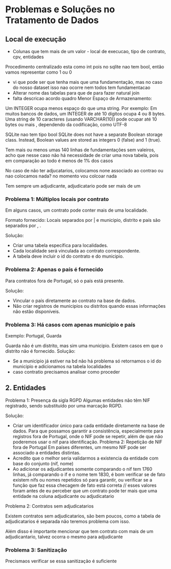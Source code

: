 # Problemas e Soluções no Tratamento de Dados
## Local de execução
- Colunas que tem mais de um valor - local de execucao, tipo de contrato, cpv, entidades


Procedimento centralizado esta como int pois no sqlite nao tem bool, então vamos representar como 1 ou 0

- vi que pode ser que tenha mais que uma fundamentação, mas no caso do nosso dataset isso nao ocorre
nem todos tem fundamentacao
- Alterar nome das tabelas para que de para fazer natural join
- falta descricao acordo quadro
Menor Espaço de Armazenamento:

Um INTEGER ocupa menos espaço do que uma string. Por exemplo:
Em muitos bancos de dados, um INTEGER de até 10 dígitos ocupa 4 ou 8 bytes.
Uma string de 10 caracteres (usando VARCHAR(10)) pode ocupar até 10 bytes ou mais , dependendo da codificação, como UTF-8


SQLite nao tem tipo bool
SQLite does not have a separate Boolean storage class. Instead, Boolean values are stored as integers 0 (false) and 1 (true).

Tem mais ou menos umas 140 linhas de fundamentações sem valeiros, acho que nesse caso não há necessidade de criar uma nova tabela, pois em comparação ao todo é menos de 1% dos casos

No caso de não ter adjucatarios, colocamos none associado ao contrao ou nao colocamos nada? no momento vou colcoar nada

Tem sempre um adjudicante, adjudicatario pode ser mais de um

### Problema 1: Múltiplos locais por contrato
Em alguns casos, um contrato pode conter mais de uma localidade.

Formato fornecido: Locais separados por | e municipio, distrito e país são separados por , .

Solução:
- Criar uma tabela específica para localidades.
- Cada localidade será vinculada ao contrato correspondente.
- A tabela deve incluir o id do contrato e do municipio.

### Problema 2: Apenas o país é fornecido
Para contratos fora de Portugal, só o país está presente.

Solução:
- Vincular o país diretamente ao contrato na base de dados.
- Não criar registros de municipios ou distritos quando essas informações não estão disponíveis.

### Problema 3: Há casos com apenas municipio e país
Exemplo: Portugal, Guarda

Guarda não é um distrito, mas sim uma municipio.
Existem casos em que o distrito não é fornecido.
Solução:
- Se a municipio já estiver na bd não há problema só retornamos o id do municipio e adicionamos na tabela localidades
- caso contratio precisamos analisar como proceder

## 2. Entidades
Problema 1: Presença da sigla RGPD
Algumas entidades não têm NIF registrado, sendo substituído por uma marcação RGPD.

Solução:
- Criar um identificador único para cada entidade diretamente na base de dados. Para que possamos garantir a consistência, especialmente para registros fora de Portugal, onde o NIF pode se repetir, além de que não poderemos usar o nif para identificação.
Problema 2: Repetição de NIF fora de Portugal
Em países diferentes, um mesmo NIF pode ser associado a entidades distintas.
- Acredito que o melhor seria validarmos a existencia da entidade com base do conjunto (nif, nome)
- Ao adicionar os adjudicantes somente comparando o nif tem 1760 linhas, já comparando o if e o nome tem 1830, é bom verificar se de fato existem nifs ou nomes repetidos só para garantir, ou verificar se a função que faz essa checagem de fato está correta // esses valores foram antes de eu perceber que um contrato pode ter mais que uma entidade na coluna adjudicante ou adjudicatario

Problema 2: Contratos sem adjudicatarios

Existem contratos sem adjudicatarios, são bem poucos, como a tabela de adjudicatarios é separada não teremos problema com isso. 

Além disso é importante mencionar que tem contrato com mais de um adjudicantario, talvez ocorra o mesmo para adjudicante

### Problema 3: Sanitização
Precismaos verificar se essa sanitização é suficiente